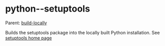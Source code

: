 python--setuptools
=================

Parent: [build-locally](../../README.md)

Builds the setuptools package into the locally built Python installation. See [setuptools home page](https://pypi.python.org/pypi/setuptools)

